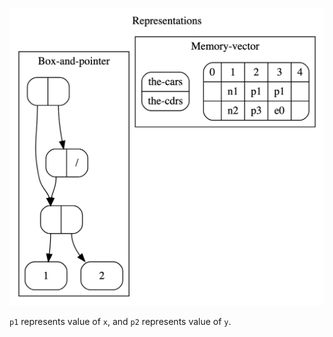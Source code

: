 <!--
digraph D {
    rankdir="TB";
    labelloc="t";
    label="Representations";
    node [style=rounded];
    newrank=true;

    subgraph clusterB {
        label="Box-and-pointer";
        x [shape=record, label="<car>|<cdr>"];
        one [shape=box, label="1"];
        two [shape=box, label="2"];
        y0 [shape=record, label="<car>|<cdr>"];
        y1 [shape=record, label="<car>|<cdr>/"];
        x:car -> one;
        x:cdr -> two;
        y0:cdr -> y1;
        y1:car -> x:car;
        y0:car -> x:car;
    }

    subgraph clusterM {
        label="Memory-vector";
        stack [shape=record, label="{0||}|{1|n1|n2}|{2|p1|p3}|{3|p1|e0}|{4||}"];
        labels [shape=record, label="{the-cars|the-cdrs}"];
    }
}
-->
![Alt text](./Chapter5/ex5_20_representations.png)

`p1` represents value of `x`, and `p2` represents value of `y`.
